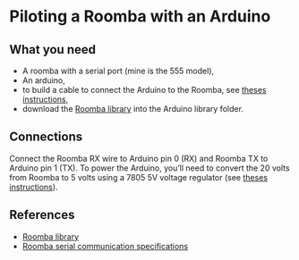 # Piloting a Roomba with an Arduino #

## What you need ##

- A roomba with a serial port (mine is the 555 model),
- An arduino,
- to build a cable to connect the Arduino to the Roomba, see [theses instructions](http://www.instructables.com/id/Web-controlled-Twittering-Roomba/),
- download the [Roomba library](http://www.airspayce.com/mikem/arduino/Roomba/) into the Arduino library folder.

## Connections ##

Connect the Roomba RX wire to Arduino pin 0 (RX) and Roomba TX to Arduino pin 1 (TX).
To power the Arduino, you’ll need to convert the 20 volts from Roomba to 5 volts using a 7805 5V voltage regulator (see [theses instructions](http://www.instructables.com/id/Web-controlled-Twittering-Roomba/)).

## References ##

- [Roomba library](http://www.airspayce.com/mikem/arduino/Roomba/)
- [Roomba serial communication specifications](http://irobot.lv/uploaded_files/File/iRobot_Roomba_500_Open_Interface_Spec.pdf)
